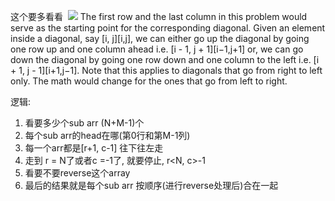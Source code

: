 这个要多看看
​
![](https://leetcode.com/problems/diagonal-traverse/Figures/498/img1.png)
The first row and the last column in this problem would serve as the starting point for the corresponding diagonal. Given an element inside a diagonal, say [i, j][i,j], we can either go up the diagonal by going one row up and one column ahead i.e. [i - 1, j + 1][i−1,j+1] or, we can go down the diagonal by going one row down and one column to the left i.e. [i + 1, j - 1][i+1,j−1]. Note that this applies to diagonals that go from right to left only. The math would change for the ones that go from left to right.

逻辑:
1. 看要多少个sub arr (N+M-1)个
2. 每个sub arr的head在哪(第0行和第M-1列)
3. 每一个arr都是[r+1, c-1] 往下往左走
4. 走到 r = N了或者c =-1了, 就要停止, r<N, c>-1
5. 看要不要reverse这个array
6. 最后的结果就是每个sub arr 按顺序(进行reverse处理后)合在一起
